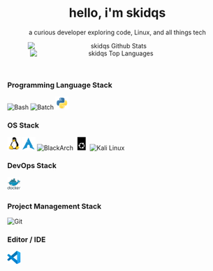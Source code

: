 <h1 align="center">hello, i'm skidqs</h1>
<p align="center">a curious developer exploring code, Linux, and all things tech</p>

<p align="center">
  <img src="https://github-readme-stats.vercel.app/api?username=skidqs&show_icons=true&hide_border=false&title_color=A78BFA&text_color=FFFFFF&icon_color=A78BFA&ring_color=A78BFA&bg_color=2D2D2D&count_private=true&hide_rank=false&card_width=400" alt="skidqs Github Stats" width="400" style="display:inline-block; margin-right:10px;"/>
  <img src="https://github-readme-stats.vercel.app/api/top-langs/?username=skidqs&layout=compact&hide_border=false&title_color=A78BFA&text_color=FFFFFF&bg_color=2D2D2D&icon_color=A78BFA&card_width=400&hide_title=false" alt="skidqs Top Languages" width="400" style="display:inline-block;"/>
</p>

<br/>

<h3><b>Programming Language Stack</b></h3>
<p>
  <img src="https://www.vectorlogo.zone/logos/gnu_bash/gnu_bash-icon.svg" alt="Bash" width="30" height="30"/>
  <img src="https://upload.wikimedia.org/wikipedia/commons/0/0a/Batch_file_icon.svg" alt="Batch" width="30" height="30"/>
  <img src="https://raw.githubusercontent.com/devicons/devicon/master/icons/python/python-original.svg" alt="Python" width="30" height="30"/>
</p>

<h3><b>OS Stack</b></h3>
<p>
  <img src="https://raw.githubusercontent.com/devicons/devicon/master/icons/linux/linux-original.svg" alt="Linux" width="30" height="30"/>
  <img src="https://raw.githubusercontent.com/devicons/devicon/master/icons/archlinux/archlinux-original.svg" alt="Arch Linux" width="30" height="30"/>
  <img src="https://blackarch.org/images/logo.png" alt="BlackArch" width="30" height="30"/>
  <img src="https://raw.githubusercontent.com/devicons/devicon/master/icons/ubuntu/ubuntu-plain.svg" alt="Ubuntu" width="30" height="30"/>
  <img src="https://www.kali.org/images/kali-logo.svg" alt="Kali Linux" width="30" height="30"/>
</p>

<h3><b>DevOps Stack</b></h3>
<p>
  <img src="https://raw.githubusercontent.com/devicons/devicon/master/icons/docker/docker-original-wordmark.svg" alt="Docker" width="30" height="30"/>
</p>

<h3><b>Project Management Stack</b></h3>
<p>
  <img src="https://www.vectorlogo.zone/logos/git-scm/git-scm-icon.svg" alt="Git" width="30" height="30"/>
</p>

<h3><b>Editor / IDE</b></h3>
<p>
  <img src="https://raw.githubusercontent.com/devicons/devicon/master/icons/vscode/vscode-original.svg" alt="VS Code" width="30" height="30"/>
</p>
